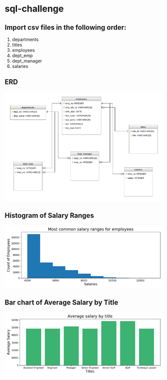 # sql-challenge

## Import csv files in the following order:
1. departments
2. titles
3. employees
4. dept_emp
5. dept_manager
6. salaries

## ERD 
![ERD](Images/DatabaseDiagram.png)

## Histogram of Salary Ranges
![Salary_ranges](Images/histogram_salary_ranges.png)

## Bar chart of Average Salary by Title
![barchart_avgsalary](Images/avg_salary_title.png)

